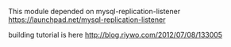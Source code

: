 This module depended on mysql-replication-listener
https://launchpad.net/mysql-replication-listener

building tutorial is here
http://blog.riywo.com/2012/07/08/133005

